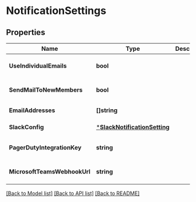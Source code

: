 # NotificationSettings

## Properties
Name | Type | Description | Notes
------------ | ------------- | ------------- | -------------
**UseIndividualEmails** | **bool** |  | [optional] [default to null]
**SendMailToNewMembers** | **bool** |  | [optional] [default to null]
**EmailAddresses** | **[]string** |  | [default to null]
**SlackConfig** | [***SlackNotificationSetting**](SlackNotificationSetting.md) |  | [default to null]
**PagerDutyIntegrationKey** | **string** |  | [optional] [default to null]
**MicrosoftTeamsWebhookUrl** | **string** |  | [optional] [default to null]

[[Back to Model list]](../README.md#documentation-for-models) [[Back to API list]](../README.md#documentation-for-api-endpoints) [[Back to README]](../README.md)

